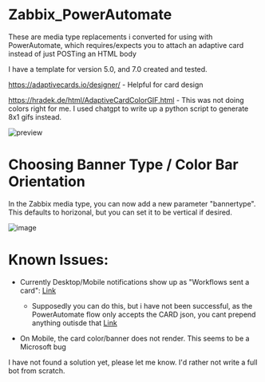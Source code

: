 # Zabbix_PowerAutomate

These are media type replacements i converted for using with PowerAutomate, which requires/expects you to attach an adaptive card instead of just POSTing an HTML body

I have a template for version 5.0, and 7.0 created and tested.

https://adaptivecards.io/designer/ - Helpful for card design

https://hradek.de/html/AdaptiveCardColorGIF.html - This was not doing colors right for me. I used chatgpt to write up a python script to generate 8x1 gifs instead.

![preview](https://i.imgur.com/SUzKuMJ.png)

# Choosing Banner Type / Color Bar Orientation

In the Zabbix media type, you can now add a new parameter "bannertype". This defaults to horizonal, but you can set it to be vertical if desired. 

![image](https://github.com/user-attachments/assets/c71e7585-c4eb-4b8b-b903-ac0d5627ea0b)


# Known Issues:

* Currently Desktop/Mobile notifications show up as "Workflows sent a card": [Link](https://powerusers.microsoft.com/t5/Using-Connectors/MS-Teams-Adaptive-Cards-No-ability-to-customize-quot-From-quot/td-p/2843061)
  * Supposedly you can do this, but i have not been successful, as the PowerAutomate flow only accepts the CARD json, you cant prepend anything outisde that
[Link](https://stackoverflow.com/questions/61229084/how-to-change-notification-text-when-bot-sends-an-adaptive-card-in-microsoft-tea)

* On Mobile, the card color/banner does not render. This seems to be a Microsoft bug

I have not found a solution yet, please let me know. I'd rather not write a full bot from scratch.
